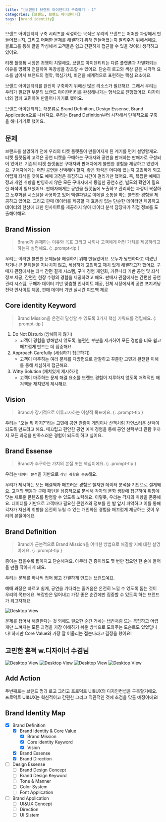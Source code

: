 ```yaml
---
title: "[브랜드] 브랜드 아이덴티티 구축하기 - 1"
categories: [브랜드, 브랜드 아이덴티티]
tags: [brand identity]
---
```


브랜드 아이덴티티 구축 시리즈를 작성하는 목적은 우리의 브랜드는 어떠한 과정에서 만들어졌는지, 그리고 어떠한 문제를 해결하기 위해 만들어졌는지 알려주기 위해서에요.
블로그를 통해 글을 작성해서 고객들은 쉽고 간편하게 접근할 수 있을 것이라 생각하고 있어요.

티켓 플랫폼 시장은 경쟁이 치열해요. 브랜드 아이덴티티는 다른 플랫폼과 차별화되는 이유를 명확히 전달하여 독창성을 강조할 수 있어요.
단순히 로고와 색상 같은 시각적 요소를 넘어서 브랜드의 철학, 핵심가치, 비전을 체계적으로 표현하는 핵심 요소에요.

브랜드 아이덴티티를 완전히 구축하기 위해선 많은 리소스가 필요해요. 그래서 우리는 우리가 필요한 부분의 브랜드 아이덴티티를 완성해나가는 형식으로 진행했어요.
디자이너와 함께 고민하여 만들어나가기로 했어요.

브랜드 아이덴티티는 대분류로 Brand Definition, Design Essense, Brand Application으로 나눠져요.
우리는 Brand Definition부터 시작해서 단계적으로 구축을 해나가기로 했어요.

## 문제
브랜드를 설명하기 전에 우리의 티켓 플랫폼이 만들어지게 된 계기를 먼저 설명할게요.
티켓 플랫폼의 고객은 공연 티켓을 구매하는 구매자와 공연을 판매하는 판매자로 구성되어 있어요. 기존의 티켓 플랫폼은 구매자와 판매자에게 불편한 경험을 제공하고 있었어요.
구매자에게는 어떤 공연을 선택해야 할지, 좋은 좌석은 어디에 있는지 고민하게 되고 어렵게 좌석을 찾아도 예매 과정은 복잡하고 시간이 걸리기만 했어요. 즉, 복잡한 예매과정과 개인 취향을 반영하지 않은 모든 구매자에게 동일한 공연추천, 별도의 확인이 필요한 좌석이 필요했어요.
판매자에게는 공연을 플랫폼에 노출하고 관리하는 과정이 복잡하고 노후화된 시스템을 사용하고 있어 엑셀파일로 이메일 소통을 하는 불편한 경험을 제공하고 있어요. 그리고 판매 데이터를 제공할 때 효용성 없는 단순한 데이터만 제공하고 데이터의 현상에 대한 인사이트를 제공하지 않아 데이터 분석 담당자가 직접 정보를 도출해야해요.

## Brand Mission
> Brand가 존재하는 이유와 목표 그리고 사회나 고객에게 어떤 가치를 제공하려고 하는지 설명해요.
{: .prompt-tip }

우리는 이러한 불편한 문제들을 해결하기 위해 만들었어요. 모두가 당연하다고 여겼던 작거나 큰 문제들을 지나치지 않고, 세심하게 고민하고 재치 있게 해결하고자 했어요.
구매자 관점에서는 좌석 간편 결제 시스템, 구매 경험 개인화, 커뮤니티 기반 공연 및 좌석 정보 제공, 간편한 현장 수령의 경험을 제공하려고 해요.
판매자 관점에서는 간편한 공연 관리 시스템, 구매자 데이터 기반 맞춤형 인사이트 제공, 전체 시장에서의 공연 포지셔닝 전략 인사이트 제공, 판매 데이터 기반 실시간 피드백 제공

## Core identity Keyword
> Brand Mission을 온전히 달성할 수 있도록 3가지 핵심 키워드를 정립해요.
{: .prompt-tip }

1. Do Not Disturb (방해하지 않기)
   - 고객이 경험을 방해받지 않도록, 불편한 부분을 제거하여 모든 경험을 더욱 쉽고 매끄럽게 만드는 데 집중해요.
2. Approach Carefully (세심하기 접근하기)
   - 고객이 마주하는 여러 문제를 다방면으로 관찰하고 꾸준한 고민과 완전한 이해를 통해 세심하게 접근해요.
3. Witty Solution (재치있게 제시하기)
   - 고객이 마주하는 문제 해결 요소를 브랜드 경험이 지루하지 않도록 매력적인 해겨책을 재치있게 제시해요.

## Vision
> Brand가 장기적으로 이루고자하는 이상적 목표에요.
{: .prompt-tip }

우리는 "오늘 뭐 하지?"라는 고민에 공연 관람이 게임이나 산책처럼 자연스러운 선택이 되도록 만드려고 해요.
매끄럽고 편안한 공연 예매 경험을 통해 공연 선택부터 관람 후까지 모든 과정을 만족스러운 경험이 되도록 하고 싶어요.

## Brand Essense
> Brand가 추구하는 가치의 본질 또는 핵심이에요.
{: .prompt-tip }

우리는 `데이터 분석`을 기반으로 `개인 취향을 존중`해요.

우리가 제시하는 모든 해결책과 매끄러운 경험은 철저한 데이터 분석을 기반으로 설계돼요. 고객의 행동과 구매 패턴을 심층적으로 분석해 각자의 문화 생활에 접근하여 취향에 맞는 새로운 콘텐츠를 탐험할 수 있도록 노력해요.
이렇듯, 우리는 각자의 취향을 존중해요. 데이터를 기반으로 고객마다 필요한 콘텐츠와 정보를 한 발 앞서 파악하고 이를 통해 각자가 자신의 취향을 온전히 누릴 수 있는 개인화된 경험을 매끄럽게 제공하는 것이 우리의 본질이에요.

## Brand Definition
> Brand가 근본적으로 Brand Mission을 어떠한 방법으로 해결할 지에 대한 설명이에요.
{: .prompt-tip }

종이는 접을수록 짧아지고 단순해져요.
아무리 긴 종이라도 몇 번만 접으면 한 손에 들어올 만큼 작아지게 돼요.

우리는 문제를 하나씩 접어 짧고 간결하게 만드는 브랜드예요.

예매 과정은 빠르고 쉽게, 공연을 기다리는 즐거움은 온전히 느낄 수 있도록 돕는 것이 우리의 목표에요. 복잡한은 덜어내고 가장 좋은 순간에만 집중할 수 있도록 하는 브랜드가 되고자해요.

![Desktop View](/assets/img/posts/2025-01-18-brand-identity-1/2025-01-18-brand-identity-1-1.png)

문제를 접어서 해결한다는 것 외에도 필요한 순간 거네는 냅킨처럼 또는 복잡하고 어렵게만 느껴지는 모든 과정을 가장 이해하기 쉬운 방식으로 도와주는 도슨트도 있었답니다! 하지만 Core Value와 가장 잘 어울리는 접는다라고 결정을 했어요!

## 고민한 흔적 w.디자이너 수겸님

![Desktop View](/assets/img/posts/2025-01-18-brand-identity-1/2025-01-18-brand-identity-1-2.png)
![Desktop View](/assets/img/posts/2025-01-18-brand-identity-1/2025-01-18-brand-identity-1-3.png)
![Desktop View](/assets/img/posts/2025-01-18-brand-identity-1/2025-01-18-brand-identity-1-4.png)
![Desktop View](/assets/img/posts/2025-01-18-brand-identity-1/2025-01-18-brand-identity-1-5.png)

## Add Action

두번째로는 브랜드 명과 로고 그리고 프로덕트 UI&UX의 디자인컨셉을 구축할거에요. 프로덕트 UI&UX는 혁신적이고 간편한 그리고 직관적인 것에 초점을 맞출 예정이에요!

## Brand Identity Map

- [x] Brand Definition
  - [x] Brand Identity & Core Value
    - [x] Brand Mission 
    - [x] Core identity Keyword
    - [x] Vision
  - [x] Brand Essense
  - [x] Brand Direction
- [ ] Design Essense
  - [ ] Brand Design Concept
  - [ ] Brand Design Keyword
  - [ ] Tone & Manner
  - [ ] Color System
  - [ ] Font Application
- [ ] Brand Application
  - [ ] UI&UX Concept
  - [ ] Direction
  - [ ] UI Sistem